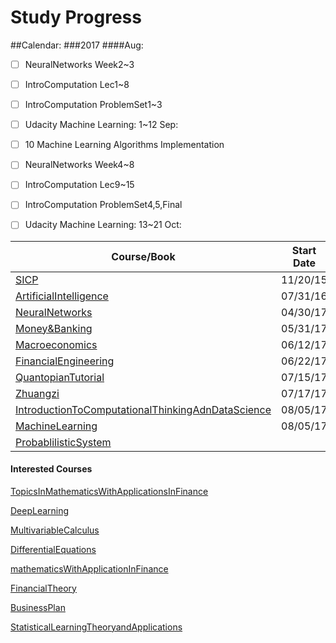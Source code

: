 Study Progress
===

##Calendar:
###2017
####Aug:
- [ ] NeuralNetworks Week2~3
- [ ] IntroComputation Lec1~8
- [ ] IntroComputation ProblemSet1~3
- [ ] Udacity Machine Learning: 1~12
Sep:
- [ ] 10 Machine Learning Algorithms Implementation
- [ ] NeuralNetworks Week4~8
- [ ] IntroComputation Lec9~15
- [ ] IntroComputation ProblemSet4,5,Final
- [ ] Udacity Machine Learning: 13~21
Oct:


|Course/Book       |  Start Date  |  End Date  |     Comment     |
|------------------|:------------:|:----------:|:---------------:|
|[SICP](https://github.com/CrazyAlvaro/6.001-SICP)|11/20/15|     |          |
|[ArtificialIntelligence](https://github.com/CrazyAlvaro/6.034-Artificial-Intelligence)|07/31/16|08/01/17|          |
|[NeuralNetworks](https://github.com/CrazyAlvaro/Course-Study/tree/master/NeuralNetworks)|04/30/17|     |          |
|[Money&Banking](https://github.com/CrazyAlvaro/Course-Study/tree/master/MoneyBanking)|05/31/17|07/05/17|          |
|[Macroeconomics](https://github.com/CrazyAlvaro/Course-Study/tree/master/Macroeconomics)|06/12/17|||
|[FinancialEngineering](https://github.com/CrazyAlvaro/Course-Study/tree/master/FinancialEngineering)|06/22/17|||
|[QuantopianTutorial](https://github.com/CrazyAlvaro/Course-Study/tree/master/Quantopian)|07/15/17|||
|[Zhuangzi](https://github.com/CrazyAlvaro/Course-Study/tree/master/Zhuangzi)|07/17/17|||
|[IntroductionToComputationalThinkingAdnDataScience](https://github.com/CrazyAlvaro/Course-Study/tree/master/IntroductionComputation)|08/05/17|||
|[MachineLearning](https://github.com/CrazyAlvaro/Course-Study/tree/master/MachineLearning)|08/05/17|||
|[ProbablilisticSystem](https://github.com/CrazyAlvaro/Course-Study/tree/master/ProbablilisticSystem)||||


#### Interested Courses
[TopicsInMathematicsWithApplicationsInFinance](https://ocw.mit.edu/courses/mathematics/18-s096-topics-in-mathematics-with-applications-in-finance-fall-2013/index.htm)

[DeepLearning](https://classroom.udacity.com/courses/ud730)

[MultivariableCalculus](http://ocw2.mit.edu/courses/mathematics/18-02-multivariable-calculus-fall-2007/index.htm)

[DifferentialEquations](http://ocw2.mit.edu/courses/mathematics/18-03-differential-equations-spring-2010/index.htm)

[mathematicsWithApplicationInFinance](https://ocw.mit.edu/courses/mathematics/18-s096-topics-in-mathematics-with-applications-in-finance-fall-2013/index.htm)

[FinancialTheory](https://ocw.mit.edu/courses/sloan-school-of-management/15-401-finance-theory-i-fall-2008/index.htm)

[BusinessPlan](https://ocw.mit.edu/courses/sloan-school-of-management/15-s21-nuts-and-bolts-of-business-plans-january-iap-2014/index.htm)

[StatisticalLearningTheoryandApplications](https://www.youtube.com/playlist?list=PLyGKBDfnk-iDj3FBd0Avr_dLbrU8VG73O)
